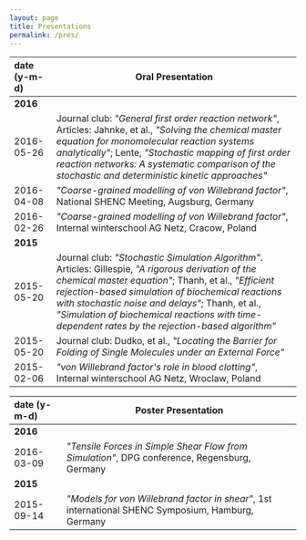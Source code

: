 ```yaml
---
layout: page
title: Presentations
permalink: /pres/
---
```



|date (y-m-d)|Oral Presentation|
|:--|---|
|**2016**|
|2016-05-26|Journal club: *"General first order reaction network"*, Articles: Jahnke, et al., *"Solving the chemical master equation for monomolecular reaction systems analytically"*; Lente, *"Stochastic mapping of first order reaction networks: A systematic comparison of the stochastic and deterministic kinetic approaches"*|
|2016-04-08|*"Coarse-grained modelling of von Willebrand factor"*, National SHENC Meeting, Augsburg, Germany|
|2016-02-26|*"Coarse-grained modelling of von Willebrand factor"*, Internal winterschool AG Netz, Cracow, Poland|
|**2015**||
|2015-05-20|Journal club: *"Stochastic Simulation Algorithm"*. Articles: Gillespie, *"A rigorous derivation of the chemical master equation"*; Thanh, et al., *"Efficient rejection-based simulation of biochemical reactions with stochastic noise and delays"*; Thanh, et al., *"Simulation of biochemical reactions with time-dependent rates by the rejection-based algorithm"*|
|2015-05-20|Journal club: Dudko, et al., *"Locating the Barrier for Folding of Single Molecules under an External Force"*|
|2015-02-06|*"von Willebrand factor's role in blood clotting"*, Internal winterschool AG Netz, Wroclaw, Poland|

|date (y-m-d)|Poster Presentation|
|:--|---|
|**2016**|
|2016-03-09|*"Tensile Forces in Simple Shear Flow from Simulation"*, DPG conference, Regensburg, Germany|
|**2015**||
|2015-09-14|*"Models for von Willebrand factor in shear"*, 1st international SHENC Symposium, Hamburg, Germany|
